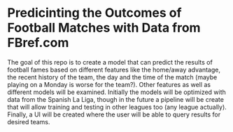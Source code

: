 # Predicinting the Outcomes of Football Matches with Data from FBref.com

The goal of this repo is to create a model that can predict the results of football fames based on different features like the home/away advantage, the recent history of the team, the day and the time of the match (maybe playing on a Monday is worse for the team?).
Other features as well as different models will be examined. 
Initially the models will be optimized with data from the Spanish La Liga, though in the future a pipeline will be create that will allow training and testing in other leagues too (any league actually).
Finally, a UI will be created where the user will be able to query results for desired teams.